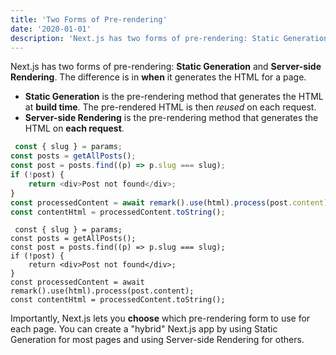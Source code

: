 ```yaml
---
title: 'Two Forms of Pre-rendering'
date: '2020-01-01'
description: 'Next.js has two forms of pre-rendering: Static Generation and Server-side Rendering. The difference is in when it generates the HTML for a page.'
---
```

 
Next.js has two forms of pre-rendering: **Static Generation** and **Server-side Rendering**. The difference is in **when** it generates the HTML for a page.
 
- **Static Generation** is the pre-rendering method that generates the HTML at **build time**. The pre-rendered HTML is then _reused_ on each request.
- **Server-side Rendering** is the pre-rendering method that generates the HTML on **each request**.

```js
 const { slug } = params;
const posts = getAllPosts();
const post = posts.find((p) => p.slug === slug);
if (!post) {
    return <div>Post not found</div>;
}
const processedContent = await remark().use(html).process(post.content);
const contentHtml = processedContent.toString();
```
```
 const { slug } = params;
const posts = getAllPosts();
const post = posts.find((p) => p.slug === slug);
if (!post) {
    return <div>Post not found</div>;
}
const processedContent = await remark().use(html).process(post.content);
const contentHtml = processedContent.toString();
```
 
Importantly, Next.js lets you **choose** which pre-rendering form to use for each page. You can create a "hybrid" Next.js app by using Static Generation for most pages and using Server-side Rendering for others.
